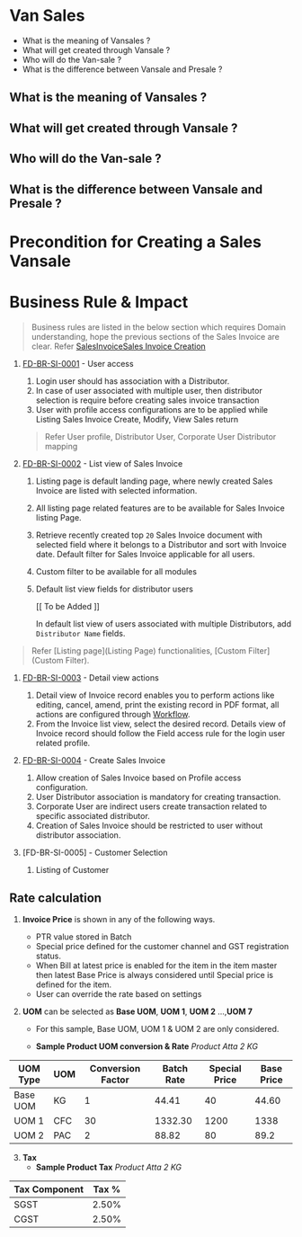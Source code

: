 # Van Sales

* What is the meaning of Vansales ?	
* What will get created through Vansale ?
* Who will do the Van-sale ?	
* What is the difference between Vansale and Presale ?

## What is the meaning of Vansales ?	





## What will get created through Vansale ?





## Who will do the Van-sale ?




## What is the difference between Vansale and Presale ?	





# Precondition for Creating a Sales Vansale 













# Business Rule & Impact 

> Business rules are listed in the below section which requires Domain understanding, hope the previous sections of the Sales Invoice are clear. Refer [SalesInvoice](Salesinvoice)[Sales Invoice Creation](#creation-of-sales-Invoice)   

1. [FD-BR-SI-0001](#FD-BR-SI-0001) - User access 
    1. Login user should has association with a Distributor. 
    1. In case of user associated with multiple user, then distributor selection is require before creating sales invoice transaction 
    1. User with profile access configurations are to be applied while Listing Sales Invoice Create, Modify, View Sales return

    > Refer User profile, Distributor User, Corporate User Distributor mapping 

1. [FD-BR-SI-0002](#FD-BR-SI-0002) - List view of Sales Invoice 
    1. Listing page is default landing page, where newly created Sales Invoice are listed with selected information.
    1. All listing page related features are to be available for Sales Invoice listing Page. 
    1. Retrieve recently created top `20` Sales Invoice document with selected field where it belongs to a Distributor and sort with Invoice date. Default filter for Sales Invoice applicable for all users. 
    1. Custom filter to be available for all modules
    1. Default list view fields for distributor users  
 
       [[ To be Added ]] 

       In default list view of users associated with multiple Distributors, 
       add `Distributor Name` fields. 

  > Refer [Listing page](Listing Page) functionalities, [Custom Filter](Custom Filter).

1. [FD-BR-SI-0003](FD-BR-SI-0003) - Detail view actions
    1. Detail view of Invoice record enables you to perform actions like editing, cancel, amend, print the existing record in PDF format, all actions are configured through [Workflow](Workflow). 
    1. From the Invoice list view, select the desired record. Details view of Invoice record should follow the Field access rule for the login user related profile. 

1. [FD-BR-SI-0004](FD-BR-SI-0004) - Create Sales Invoice 
    1. Allow creation of Sales Invoice based on Profile access configuration. 
    1. User Distributor association is mandatory for creating transaction. 
    1. Corporate User are indirect users create transaction related to specific associated distributor. 
    1. Creation of Sales Invoice should be restricted to user without distributor association. 

1. [FD-BR-SI-0005] -  Customer Selection 
    1. Listing of Customer

## Rate calculation 
1. **Invoice Price** is shown in any of the following ways.
    - PTR value stored in Batch
    - Special price defined for the customer channel and GST registration status. 
    - When Bill at latest price is enabled for the item in the item master then latest Base Price is always considered until Special price is  defined for the item. 
    - User can override the rate based on settings

2. **UOM** can be selected as **Base UOM**, **UOM 1**, **UOM 2** ...,**UOM 7**
    - For this sample, Base UOM, UOM 1 & UOM 2 are only considered. 

    - **Sample Product UOM conversion & Rate** _Product Atta 2 KG_
 
| UOM Type | UOM | Conversion Factor | Batch Rate | Special Price | Base Price |
| ------ | ------ | ------ | ------ | ------ | ------ | 
| Base UOM | KG | 1 | 44.41 | 40 | 44.60 |
| UOM 1 | CFC | 30 | 1332.30 | 1200 | 1338 |
| UOM 2 | PAC | 2 | 88.82 | 80 | 89.2 |

3. **Tax**
    - **Sample Product Tax** _Product Atta 2 KG_

| Tax Component  | Tax %  |
|----------------|--------|
| SGST           | 2.50%  |
| CGST           | 2.50%  |










